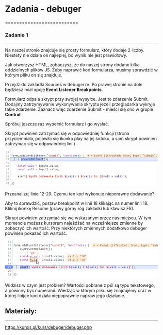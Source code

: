 # Zadania - debuger
==========================


### Zadanie 1
--------------------------
Na naszej stronie znajduje się prosty formularz, który dodaje 2 liczby.
Niestety nie działa on najlepiej, bo wynik nie jest prawidłowy.

Jak otworzysz HTML, zobaczysz, że do naszej strony dodano kilka oddzielnych plików JS.
Żeby naprawić kod formularza, musimy sprawdzić w którym pliku on się znajduje.

Przejdź do zakładki Sources w debugerze. Po prawej stronie na dole będziesz miał opcję **Event Listener Breakpoints**.

Formularz odpala skrypt przy swojej wysyłce. Jest to zdarzenie Submit. Dodajmy zatrzymywanie wykonywania skryptu jeżeli przeglądarka wykryje takie zdarzenie.
Zaznacz więc zdarzenie Submit - mieści się ono w grupie **Control**.

Spróbuj jeszcze raz wypełnić formularz i go wysłać.

Skrypt powinien zatrzymać się w odpowiedniej funkcji (strona przyciemniała, pojawiła się ikonka play na jej śrdoku, a sam skrypt powinien zatrzymać się w odpowiedniej linii)

![](./_readme/breakpoint.png)

Przeanalizuj linie 12-20. Czemu ten kod wykonuje nieporawne dodawanie?

Aby to sprawdzić, postaw breakpoint w linii 18 klikając na numer linii 18. Kliknij ikonkę Resume (prawy górny róg zakładki lub klawisz F8).

Skrypt powinien zatrzymać się we wskazanym przez nas miejscu. W tym momencie możesz kursorem najeżdżać na wcześniejsze zmienne by zobaczyć ich wartość. Przy niektórych zmiennych dodatkowo debuger powinien pokazać ich wartość.

![](./_readme/breakpoint2.png)

Widzisz w czym jest problem? Wartości pobrane z pól są typu tekstowego, a powinny być numerami.
Wiedząc w którym pliku się znajdujemy oraz w której linijce kod działa niepoprawnie napraw jego działanie.


## Materiały:
--------------------------
https://kursjs.pl/kurs/debuger/debuger.php